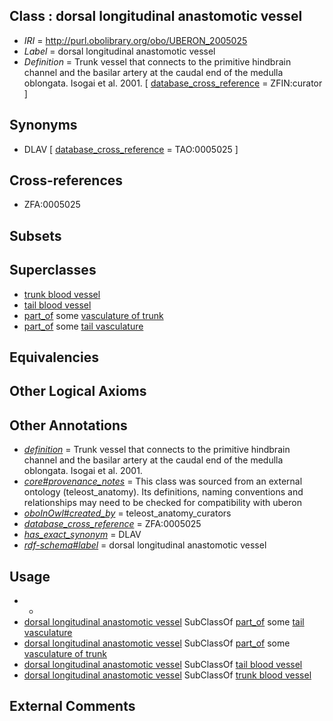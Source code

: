 
## Class : dorsal longitudinal anastomotic vessel

 * *IRI* = http://purl.obolibrary.org/obo/UBERON_2005025
 * *Label* = dorsal longitudinal anastomotic vessel
 * *Definition* = Trunk vessel that connects to the primitive hindbrain channel and the basilar artery at the caudal end of the medulla oblongata. Isogai et al. 2001. [ [database_cross_reference](../../ef/oboInOwl#hasDbXref.md) = ZFIN:curator ]

## Synonyms

 * DLAV [ [database_cross_reference](../../ef/oboInOwl#hasDbXref.md) = TAO:0005025 ]

## Cross-references

 * ZFA:0005025

## Subsets


## Superclasses

 * [trunk blood vessel](../../UBERON/13/UBERON_0003513.md)
 * [tail blood vessel](../../UBERON/24/UBERON_0003524.md)
 * [part_of](../../BFO/50/BFO_0000050.md) some [vasculature of trunk](../../UBERON/01/UBERON_0002201.md)
 * [part_of](../../BFO/50/BFO_0000050.md) some [tail vasculature](../../UBERON/04/UBERON_0010204.md)

## Equivalencies


## Other Logical Axioms


## Other Annotations

 * *[definition](../../IAO/15/IAO_0000115.md)* = Trunk vessel that connects to the primitive hindbrain channel and the basilar artery at the caudal end of the medulla oblongata. Isogai et al. 2001.
 * *[core#provenance_notes](../../core#provenance/es/core#provenance_notes.md)* = This class was sourced from an external ontology (teleost_anatomy). Its definitions, naming conventions and relationships may need to be checked for compatibility with uberon
 * *[oboInOwl#created_by](../../oboInOwl#created/by/oboInOwl#created_by.md)* = teleost_anatomy_curators
 * *[database_cross_reference](../../ef/oboInOwl#hasDbXref.md)* = ZFA:0005025
 * *[has_exact_synonym](../../ym/oboInOwl#hasExactSynonym.md)* = DLAV
 * *[rdf-schema#label](../../el/rdf-schema#label.md)* = dorsal longitudinal anastomotic vessel

## Usage

 * -
 * [dorsal longitudinal anastomotic vessel](../../UBERON/25/UBERON_2005025.md) SubClassOf [part_of](../../BFO/50/BFO_0000050.md) some [tail vasculature](../../UBERON/04/UBERON_0010204.md)
 * [dorsal longitudinal anastomotic vessel](../../UBERON/25/UBERON_2005025.md) SubClassOf [part_of](../../BFO/50/BFO_0000050.md) some [vasculature of trunk](../../UBERON/01/UBERON_0002201.md)
 * [dorsal longitudinal anastomotic vessel](../../UBERON/25/UBERON_2005025.md) SubClassOf [tail blood vessel](../../UBERON/24/UBERON_0003524.md)
 * [dorsal longitudinal anastomotic vessel](../../UBERON/25/UBERON_2005025.md) SubClassOf [trunk blood vessel](../../UBERON/13/UBERON_0003513.md)

## External Comments

